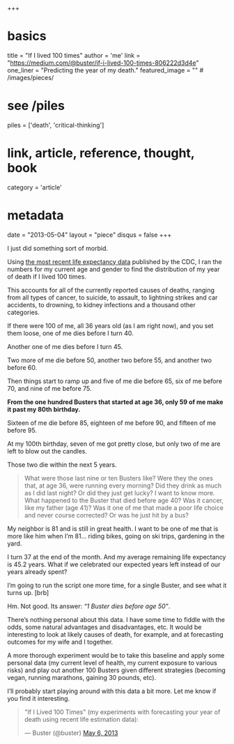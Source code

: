 +++
# basics
title     		 = "If I lived 100 times"
author    		 = 'me'
link      		 = "https://medium.com/@buster/if-i-lived-100-times-806222d3d4e"
one_liner 		 = "Predicting the year of my death."
featured_image = "" # /images/pieces/

# see /piles
piles     		 = ['death', 'critical-thinking']

# link, article, reference, thought, book
category  		 = 'article' 

# metadata
date      		 = "2013-05-04"
layout    		 = "piece"
disqus    		 = false
+++

I just did something sort of morbid.

Using [the most recent life expectancy data](http://www.cdc.gov/nchs/fastats/lifexpec.htm) published by the CDC, I ran the numbers for my current age and gender to find the distribution of my year of death if I lived 100 times.

This accounts for all of the currently reported causes of deaths, ranging from all types of cancer, to suicide, to assault, to lightning strikes and car accidents, to drowning, to kidney infections and a thousand other categories.

If there were 100 of me, all 36 years old (as I am right now), and you set them loose, one of me dies before I turn 40.

Another one of me dies before I turn 45.

Two more of me die before 50, another two before 55, and another two before 60.

Then things start to ramp up and five of me die before 65, six of me before 70, and nine of me before 75.

**From the one hundred Busters that started at age 36, only 59 of me make it past my 80th birthday.**

Sixteen of me die before 85, eighteen of me before 90, and fifteen of me before 95.

At my 100th birthday, seven of me got pretty close, but only two of me are left to blow out the candles.

Those two die within the next 5 years.

> What were those last nine or ten Busters like? Were they the ones that, at age 36, were running every morning? Did they drink as much as I did last night? Or did they just get lucky?
I want to know more. What happened to the Buster that died before age 40? Was it cancer, like my father (age 41)? Was it one of me that made a poor life choice and never course corrected? Or was he just hit by a bus?

My neighbor is 81 and is still in great health. I want to be one of me that is more like him when I’m 81… riding bikes, going on ski trips, gardening in the yard.

I turn 37 at the end of the month. And my average remaining life expectancy is 45.2 years. What if we celebrated our expected years left instead of our years already spent?

I’m going to run the script one more time, for a single Buster, and see what it turns up. [brb]

Hm. Not good. Its answer: *“1 Buster dies before age 50"*.

There’s nothing personal about this data. I have some time to fiddle with the odds, some natural advantages and disadvantages, etc. It would be interesting to look at likely causes of death, for example, and at forecasting outcomes for my wife and I together.

A more thorough experiment would be to take this baseline and apply some personal data (my current level of health, my current exposure to various risks) and play out another 100 Busters given different strategies (becoming vegan, running marathons, gaining 30 pounds, etc).

I’ll probably start playing around with this data a bit more. Let me know if you find it interesting.

<blockquote class="twitter-tweet"><p>"If I Lived 100 Times" (my experiments with forecasting your year of death using recent life estimation data):</p>&mdash; Buster (@buster) <a href="https://twitter.com/buster/status/331447238020694016">May 6, 2013</a></blockquote>
<script async src="//platform.twitter.com/widgets.js" charset="utf-8"></script>
